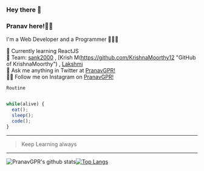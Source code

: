 ### Hey there 👋

### Pranav here!🧑🏻

 I'm a Web Developer and a Programmer 👨🏻‍💻

 🌱 Currently learning ReactJS<br>
 👯 Team: [sank2000](https://github.com/sank2000 "GitHub of Santhosh")  , [Krish M(https://github.com/KrishnaMoorthy12 "GitHub of KrishnaMoorthy") , [Lakshmi](https://github.com/Lakshmi2k1 "GitHub of Lakshmi")<br>
 💬 Ask me anything in Twitter at [PranavGPR!](https://twitter.com/pranav_gpr "Twitter account of mee!!!")<br>
 ✌🏻 Follow me on Instagram on [PranavGPR!](https://instagram.com/i_m_mystrix "Insta account of mee!!!")

 `Routine`
 
 ```javascript
 
 while(alive) {
   eat();
   sleep();
   code();
 }
 ```
 ---
 
>Keep Learning always

***

<a>![PranavGPR's github stats](https://github-readme-stats-git-master.pranavgpr.vercel.app/api?username=PranavGPR&show_icons=true&theme=tokyonight)</a><a>[![Top Langs](https://github-readme-stats-git-master.pranavgpr.vercel.app/api/top-langs/?username=PranavGPR&layout=compact)](https://github.com/PranavGPR/github-readme-stats)
</a>
